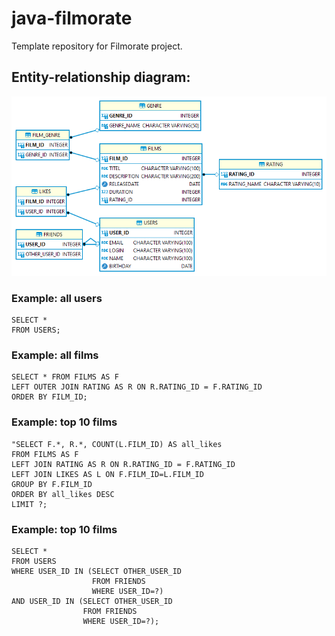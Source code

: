 # java-filmorate
Template repository for Filmorate project.

## Entity-relationship diagram:
![pic](QuickDBD-export.png)

### Example: all users
```
SELECT *
FROM USERS;
```

### Example: all films
```
SELECT * FROM FILMS AS F
LEFT OUTER JOIN RATING AS R ON R.RATING_ID = F.RATING_ID
ORDER BY FILM_ID;
```

### Example: top 10 films
```
"SELECT F.*, R.*, COUNT(L.FILM_ID) AS all_likes
FROM FILMS AS F
LEFT JOIN RATING AS R ON R.RATING_ID = F.RATING_ID
LEFT JOIN LIKES AS L ON F.FILM_ID=L.FILM_ID
GROUP BY F.FILM_ID
ORDER BY all_likes DESC
LIMIT ?;
```

### Example: top 10 films
```
SELECT * 
FROM USERS 
WHERE USER_ID IN (SELECT OTHER_USER_ID 
                  FROM FRIENDS 
                  WHERE USER_ID=?)
AND USER_ID IN (SELECT OTHER_USER_ID 
                FROM FRIENDS 
                WHERE USER_ID=?);
```